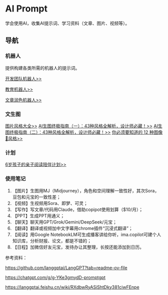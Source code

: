 # AI Prompt

学会使用AI，收集AI提示词、学习资料（文章、图片、视频等）。


## 导航

### 机器人

提供构建各类所需的机器人的提示词。

[开发团队机器人>>](./robot/develop_prompt.md)

[教育机器人>>](./robot/develop_prompt.md)

[文章润色机器人>>](./robot/writer_prompt.md)

### 文生图

[图片风格大全>>](./text_to_image/pic_style.md)
[AI生图终极指南（一）：43种风格全解析，设计师必藏！>>](./text_to_image/style.md)
[AI生图终极指南（二）：43种风格全解析，设计师必藏！>>](./text_to_image/style2.md)
[你必须要知道的 12 种图像🌇风格>>](https://x.com/xiaoying_eth/status/1917398742422151227)

### 计划 

[6岁孩子的亲子阅读陪伴计划>>](./plan/read_book.md)

### 使用笔记

1. 【图片】生图用MJ（Midjourney），角色和空间理解一致性好，其次Sora，豆包和元宝的一致性差；
2. 【视频】生视频用Sora、即梦、可灵；
3. 【写作】写文章/代码用Claude，借助copipot使用划算（$10/月）；
4. 【PPT】生成PPT用通义；
5. 【聊天】聊天用GPT/Grok/Gemini/DeepSeek/元宝；
6. 【翻译】翻译或视频加中文字幕用chrome插件“沉浸式翻译”； 
7. 【阅读】用Google NotebookLM可生成播客讲给你听，ima.copilot可建个人知识库，分析财报、论文，都是不错的；
8. 【日程】加微信好友元宝，发待办让其整理，长按还能添加到日历。

参考资料：

https://github.com/langgptai/LangGPT?tab=readme-ov-file

https://chatgpt.com/g/g-YKe3gmydD-promptgpt

https://langgptai.feishu.cn/wiki/RXdbwRyASiShtDky381ciwFEnpe